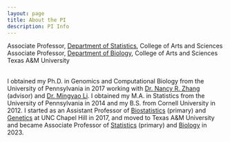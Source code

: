 ```yaml
---
layout: page
title: About the PI
description: PI Info
---
```


<div class="container">
    <div class="row-fluid">
            Associate Professor, <a href="https://stat.tamu.edu/">Department of Statistics</a>, College of Arts and Sciences<br/>
            Associate Professor, <a href="https://www.bio.tamu.edu/">Department of Biology</a>, College of Arts and Sciences<br/>
            Texas A&M University <br/><br/>
    </div>
</div>

I obtained my Ph.D. in Genomics and Computational Biology from the University of Pennsylvania in 2017 working with [Dr. Nancy R. Zhang](https://statistics.wharton.upenn.edu/profile/nzh/) (advisor) and [Dr. Mingyao Li](http://www.med.upenn.edu/apps/faculty/index.php/g275/p8122973). I obtained my M.A. in Statistics from the University of Pennsylvania in 2014 and my B.S. from Cornell University in 2012. I started as an Assistant Professor of <a href="https://sph.unc.edu/bios/biostatistics/">Biostatistics</a> (primary) and <a href="https://www.med.unc.edu/genetics/">Genetics</a> at UNC Chapel Hill in 2017, and moved to Texas A&M University and became Associate Professor of <a href="https://stat.tamu.edu/">Statistics</a> (primary) and <a href="https://www.bio.tamu.edu/">Biology</a> in 2023.
